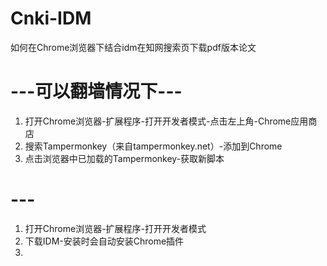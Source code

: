 # Cnki-IDM
如何在Chrome浏览器下结合idm在知网搜索页下载pdf版本论文

# ---可以翻墙情况下---
1. 打开Chrome浏览器-扩展程序-打开开发者模式-点击左上角-Chrome应用商店
2. 搜索Tampermonkey（来自tampermonkey.net）-添加到Chrome
3. 点击浏览器中已加载的Tampermonkey-获取新脚本


# ---
1. 打开Chrome浏览器-扩展程序-打开开发者模式
2. 下载IDM-安装时会自动安装Chrome插件
3. 
